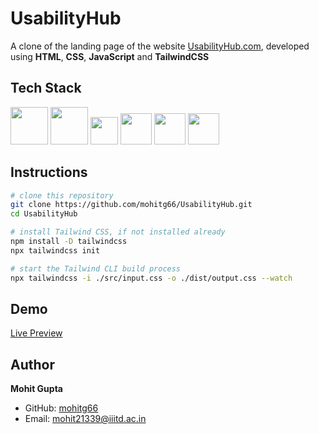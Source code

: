 # UsabilityHub

A clone of the landing page of the website [UsabilityHub.com](https://usabilityhub.com), developed using **HTML**, **CSS**, **JavaScript** and **TailwindCSS**


## Tech Stack

<img height="60px" src="https://cdn.svgporn.com/logos/html-5.svg"> <img height="60px" src="https://cdn.svgporn.com/logos/css-3.svg"> <img height="44px" src="https://cdn.svgporn.com/logos/tailwindcss-icon.svg"> <img height="50px" src="https://cdn.svgporn.com/logos/javascript.svg"> <img height="50px" src="https://cdn.svgporn.com/logos/git-icon.svg"> <img height="50px" src="https://github.githubassets.com/images/modules/logos_page/GitHub-Mark.png">



## Instructions
```bash
# clone this repository
git clone https://github.com/mohitg66/UsabilityHub.git
cd UsabilityHub

# install Tailwind CSS, if not installed already
npm install -D tailwindcss
npx tailwindcss init

# start the Tailwind CLI build process
npx tailwindcss -i ./src/input.css -o ./dist/output.css --watch
```

## Demo
[Live Preview](https://mohitg66.github.io/UsabilityHub/)


## Author

**Mohit Gupta**

- GitHub: [mohitg66](https://github.com/mohitg66/)
- Email: [mohit21339@iiitd.ac.in](mailto:mohit21339@iiitd.ac.in)
